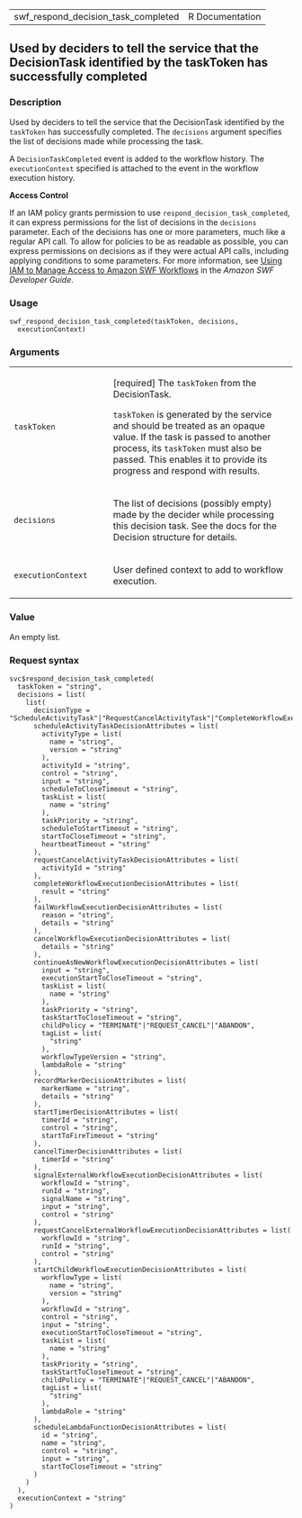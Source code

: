 <table style="width: 100%;">
<tbody>
<tr class="odd">
<td>swf_respond_decision_task_completed</td>
<td style="text-align: right;">R Documentation</td>
</tr>
</tbody>
</table>

## Used by deciders to tell the service that the DecisionTask identified by the taskToken has successfully completed

### Description

Used by deciders to tell the service that the DecisionTask identified by
the `taskToken` has successfully completed. The `decisions` argument
specifies the list of decisions made while processing the task.

A `DecisionTaskCompleted` event is added to the workflow history. The
`executionContext` specified is attached to the event in the workflow
execution history.

**Access Control**

If an IAM policy grants permission to use
`respond_decision_task_completed`, it can express permissions for the
list of decisions in the `decisions` parameter. Each of the decisions
has one or more parameters, much like a regular API call. To allow for
policies to be as readable as possible, you can express permissions on
decisions as if they were actual API calls, including applying
conditions to some parameters. For more information, see [Using IAM to
Manage Access to Amazon SWF
Workflows](https://docs.aws.amazon.com/amazonswf/latest/developerguide/swf-dev-iam.html)
in the *Amazon SWF Developer Guide*.

### Usage

    swf_respond_decision_task_completed(taskToken, decisions,
      executionContext)

### Arguments

<table>
<colgroup>
<col style="width: 35%" />
<col style="width: 65%" />
</colgroup>
<tbody>
<tr class="odd">
<td><code
id="swf_respond_decision_task_completed_:_taskToken">taskToken</code></td>
<td><p>[required] The <code>taskToken</code> from the DecisionTask.</p>
<p><code>taskToken</code> is generated by the service and should be
treated as an opaque value. If the task is passed to another process,
its <code>taskToken</code> must also be passed. This enables it to
provide its progress and respond with results.</p></td>
</tr>
<tr class="even">
<td><code
id="swf_respond_decision_task_completed_:_decisions">decisions</code></td>
<td><p>The list of decisions (possibly empty) made by the decider while
processing this decision task. See the docs for the Decision structure
for details.</p></td>
</tr>
<tr class="odd">
<td><code
id="swf_respond_decision_task_completed_:_executionContext">executionContext</code></td>
<td><p>User defined context to add to workflow execution.</p></td>
</tr>
</tbody>
</table>

### Value

An empty list.

### Request syntax

    svc$respond_decision_task_completed(
      taskToken = "string",
      decisions = list(
        list(
          decisionType = "ScheduleActivityTask"|"RequestCancelActivityTask"|"CompleteWorkflowExecution"|"FailWorkflowExecution"|"CancelWorkflowExecution"|"ContinueAsNewWorkflowExecution"|"RecordMarker"|"StartTimer"|"CancelTimer"|"SignalExternalWorkflowExecution"|"RequestCancelExternalWorkflowExecution"|"StartChildWorkflowExecution"|"ScheduleLambdaFunction",
          scheduleActivityTaskDecisionAttributes = list(
            activityType = list(
              name = "string",
              version = "string"
            ),
            activityId = "string",
            control = "string",
            input = "string",
            scheduleToCloseTimeout = "string",
            taskList = list(
              name = "string"
            ),
            taskPriority = "string",
            scheduleToStartTimeout = "string",
            startToCloseTimeout = "string",
            heartbeatTimeout = "string"
          ),
          requestCancelActivityTaskDecisionAttributes = list(
            activityId = "string"
          ),
          completeWorkflowExecutionDecisionAttributes = list(
            result = "string"
          ),
          failWorkflowExecutionDecisionAttributes = list(
            reason = "string",
            details = "string"
          ),
          cancelWorkflowExecutionDecisionAttributes = list(
            details = "string"
          ),
          continueAsNewWorkflowExecutionDecisionAttributes = list(
            input = "string",
            executionStartToCloseTimeout = "string",
            taskList = list(
              name = "string"
            ),
            taskPriority = "string",
            taskStartToCloseTimeout = "string",
            childPolicy = "TERMINATE"|"REQUEST_CANCEL"|"ABANDON",
            tagList = list(
              "string"
            ),
            workflowTypeVersion = "string",
            lambdaRole = "string"
          ),
          recordMarkerDecisionAttributes = list(
            markerName = "string",
            details = "string"
          ),
          startTimerDecisionAttributes = list(
            timerId = "string",
            control = "string",
            startToFireTimeout = "string"
          ),
          cancelTimerDecisionAttributes = list(
            timerId = "string"
          ),
          signalExternalWorkflowExecutionDecisionAttributes = list(
            workflowId = "string",
            runId = "string",
            signalName = "string",
            input = "string",
            control = "string"
          ),
          requestCancelExternalWorkflowExecutionDecisionAttributes = list(
            workflowId = "string",
            runId = "string",
            control = "string"
          ),
          startChildWorkflowExecutionDecisionAttributes = list(
            workflowType = list(
              name = "string",
              version = "string"
            ),
            workflowId = "string",
            control = "string",
            input = "string",
            executionStartToCloseTimeout = "string",
            taskList = list(
              name = "string"
            ),
            taskPriority = "string",
            taskStartToCloseTimeout = "string",
            childPolicy = "TERMINATE"|"REQUEST_CANCEL"|"ABANDON",
            tagList = list(
              "string"
            ),
            lambdaRole = "string"
          ),
          scheduleLambdaFunctionDecisionAttributes = list(
            id = "string",
            name = "string",
            control = "string",
            input = "string",
            startToCloseTimeout = "string"
          )
        )
      ),
      executionContext = "string"
    )

